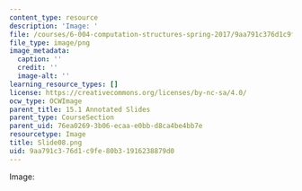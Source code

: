 ```yaml
---
content_type: resource
description: 'Image: '
file: /courses/6-004-computation-structures-spring-2017/9aa791c376d1c9fe80b31916238879d0_Slide08.png
file_type: image/png
image_metadata:
  caption: ''
  credit: ''
  image-alt: ''
learning_resource_types: []
license: https://creativecommons.org/licenses/by-nc-sa/4.0/
ocw_type: OCWImage
parent_title: 15.1 Annotated Slides
parent_type: CourseSection
parent_uid: 76ea0269-3b06-ecaa-e0bb-d8ca4be4bb7e
resourcetype: Image
title: Slide08.png
uid: 9aa791c3-76d1-c9fe-80b3-1916238879d0
---
```

Image: 